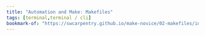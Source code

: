 ```yaml
---
title: "Automation and Make: Makefiles"
tags: [terminal,terminal / cli]
bookmark-of: "https://swcarpentry.github.io/make-novice/02-makefiles/index.html"
---
```

